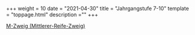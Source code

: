+++
weight = 10
date = "2021-04-30"
title = "Jahrgangstufe 7-10"
template = "toppage.html"
description =""
+++

[M-Zweig (Mittlerer-Reife-Zweig)](/schullebenseiten/m-zweig)